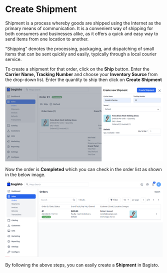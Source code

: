 # Create Shipment

Shipment is a process whereby goods are shipped using the Internet as the primary means of communication. It is a convenient way of shipping for both consumers and businesses alike, as it offers a quick and easy way to send items from one location to another.

“Shipping” denotes the processing, packaging, and dispatching of small items that can be sent quickly and easily, typically through a local courier service. 

To create a shipment for that order, click on the **Ship** button. Enter the **Carrier Name, Tracking Number** and choose your **Inventory Source** from the drop-down list. Enter the quantity to ship then click on **Create Shipment**

 ![Create Shipment](../../assets/2.1.0/images/orders/createShipment.png)

 Now the order is **Completed** which you can check in the order list as shown in the below image.

  ![Output](../../assets/2.1.0/images/orders/shipmentOutput.png)

By following the above steps, you can easily create a **Shipment** in Bagisto.